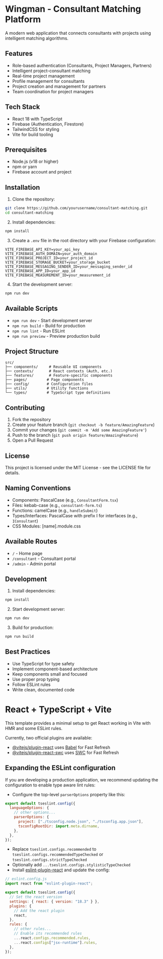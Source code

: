 # Wingman - Consultant Matching Platform

A modern web application that connects consultants with projects using intelligent matching algorithms.

## Features

- Role-based authentication (Consultants, Project Managers, Partners)
- Intelligent project-consultant matching
- Real-time project management
- Profile management for consultants
- Project creation and management for partners
- Team coordination for project managers

## Tech Stack

- React 18 with TypeScript
- Firebase (Authentication, Firestore)
- TailwindCSS for styling
- Vite for build tooling

## Prerequisites

- Node.js (v18 or higher)
- npm or yarn
- Firebase account and project

## Installation

1. Clone the repository:

```bash
git clone https://github.com/yourusername/consultant-matching.git
cd consultant-matching
```

2. Install dependencies:

```bash
npm install
```

3. Create a `.env` file in the root directory with your Firebase configuration:

```env
VITE_FIREBASE_API_KEY=your_api_key
VITE_FIREBASE_AUTH_DOMAIN=your_auth_domain
VITE_FIREBASE_PROJECT_ID=your_project_id
VITE_FIREBASE_STORAGE_BUCKET=your_storage_bucket
VITE_FIREBASE_MESSAGING_SENDER_ID=your_messaging_sender_id
VITE_FIREBASE_APP_ID=your_app_id
VITE_FIREBASE_MEASUREMENT_ID=your_measurement_id
```

4. Start the development server:

```bash
npm run dev
```

## Available Scripts

- `npm run dev` - Start development server
- `npm run build` - Build for production
- `npm run lint` - Run ESLint
- `npm run preview` - Preview production build

## Project Structure

```
src/
├── components/     # Reusable UI components
├── contexts/       # React contexts (Auth, etc.)
├── features/       # Feature-specific components
├── pages/         # Page components
├── config/        # Configuration files
├── utils/         # Utility functions
└── types/         # TypeScript type definitions
```

## Contributing

1. Fork the repository
2. Create your feature branch (`git checkout -b feature/AmazingFeature`)
3. Commit your changes (`git commit -m 'Add some AmazingFeature'`)
4. Push to the branch (`git push origin feature/AmazingFeature`)
5. Open a Pull Request

## License

This project is licensed under the MIT License - see the LICENSE file for details.

## Naming Conventions

- Components: PascalCase (e.g., `ConsultantForm.tsx`)
- Files: kebab-case (e.g., `consultant-form.ts`)
- Functions: camelCase (e.g., `handleSubmit`)
- Types/Interfaces: PascalCase with prefix I for interfaces (e.g., `IConsultant`)
- CSS Modules: [name].module.css

## Available Routes

- `/` - Home page
- `/consultant` - Consultant portal
- `/admin` - Admin portal

## Development

1. Install dependencies:

```bash
npm install
```

2. Start development server:

```bash
npm run dev
```

3. Build for production:

```bash
npm run build
```

## Best Practices

- Use TypeScript for type safety
- Implement component-based architecture
- Keep components small and focused
- Use proper prop typing
- Follow ESLint rules
- Write clean, documented code

# React + TypeScript + Vite

This template provides a minimal setup to get React working in Vite with HMR and some ESLint rules.

Currently, two official plugins are available:

- [@vitejs/plugin-react](https://github.com/vitejs/vite-plugin-react/blob/main/packages/plugin-react/README.md) uses [Babel](https://babeljs.io/) for Fast Refresh
- [@vitejs/plugin-react-swc](https://github.com/vitejs/vite-plugin-react-swc) uses [SWC](https://swc.rs/) for Fast Refresh

## Expanding the ESLint configuration

If you are developing a production application, we recommend updating the configuration to enable type aware lint rules:

- Configure the top-level `parserOptions` property like this:

```js
export default tseslint.config({
  languageOptions: {
    // other options...
    parserOptions: {
      project: ["./tsconfig.node.json", "./tsconfig.app.json"],
      tsconfigRootDir: import.meta.dirname,
    },
  },
});
```

- Replace `tseslint.configs.recommended` to `tseslint.configs.recommendedTypeChecked` or `tseslint.configs.strictTypeChecked`
- Optionally add `...tseslint.configs.stylisticTypeChecked`
- Install [eslint-plugin-react](https://github.com/jsx-eslint/eslint-plugin-react) and update the config:

```js
// eslint.config.js
import react from "eslint-plugin-react";

export default tseslint.config({
  // Set the react version
  settings: { react: { version: "18.3" } },
  plugins: {
    // Add the react plugin
    react,
  },
  rules: {
    // other rules...
    // Enable its recommended rules
    ...react.configs.recommended.rules,
    ...react.configs["jsx-runtime"].rules,
  },
});
```
